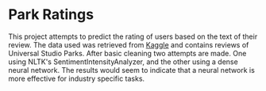 # Park Ratings
This project attempts to predict the rating of users based on the text of their review. The data used was retrieved from [Kaggle](https://www.kaggle.com/datasets/dwiknrd/reviewuniversalstudio) and contains reviews of Universal Studio Parks.
After basic cleaning two attempts are made. One using NLTK's SentimentIntensityAnalyzer, and the other using a dense neural network. The results would seem to indicate that a neural network is more effective for industry specific tasks.
